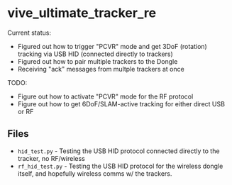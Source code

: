 # vive_ultimate_tracker_re

Current status:

- Figured out how to trigger "PCVR" mode and get 3DoF (rotation) tracking via USB HID (connected directly to trackers)
- Figured out how to pair multiple trackers to the Dongle
- Receiving "ack" messages from multple trackers at once

TODO:

- Figure out how to activate "PCVR" mode for the RF protocol
- Figure out how to get 6DoF/SLAM-active tracking for either direct USB or RF

## Files

- `hid_test.py` - Testing the USB HID protocol connected directly to the tracker, no RF/wireless
- `rf_hid_test.py` - Testing the USB HID protocol for the wireless dongle itself, and hopefully wireless comms w/ the trackers.